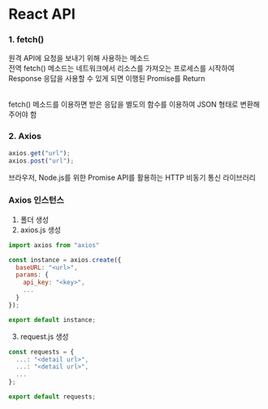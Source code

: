 # React API

### 1. fetch()

원격 API에 요청을 보내기 위해 사용하는 메소드
</br> 전역 fetch() 메소드는 네트워크에서 리소스를 가져오는 프로세스를 시작하여 Response 응답을 사용할 수 있게 되면 이행된 Promise를 Return

</br> fetch() 메소드를 이용하면 받은 응답을 별도의 함수를 이용하여 JSON 형태로 변환해주어야 함

### 2. Axios

```js
axios.get("url");
axios.post("url");
```

브라우저, Node.js를 위한 Promise API를 활용하는 HTTP 비동기 통신 라이브러리

### Axios 인스턴스

1. 폴더 생성
2. axios.js 생성

```js
import axios from "axios"

const instance = axios.create({
  baseURL: "<url>",
  params: {
    api_key: "<key>",
    ...
  }
});

export default instance;
```

3. request.js 생성

```js
const requests = {
  ...: "<detail url>",
  ...: "<detail url>",
  ...
};

export default requests;
```
